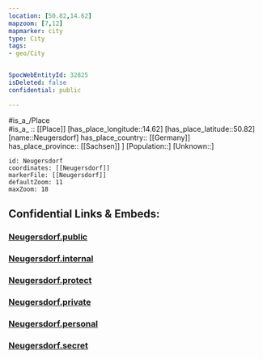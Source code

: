 ```yaml
---
location: [50.82,14.62] 
mapzoom: [7,12] 
mapmarker: city 
type: City
tags:
- geo/City


SpocWebEntityId: 32825
isDeleted: false
confidential: public

---
```

#is_a_/Place  
#is_a_ :: [[Place]] 
[has_place_longitude::14.62] 
[has_place_latitude::50.82] 
[name::Neugersdorf] 
has_place_country:: [[Germany]]  
has_place_province:: [[Sachsen]] ] 
[Population::] 
[Unknown::] 


```leaflet
id: Neugersdorf
coordinates: [[Neugersdorf]] 
markerFile: [[Neugersdorf]] 
defaultZoom: 11 
maxZoom: 18
```


## Confidential Links & Embeds: 

### [Neugersdorf.public](/_public/\Earth\Continent\Europe\Europe~Central\Germany\Germany~East\Sachsen\counties~Sachsen\Görlitz\cities~GörlitzNeugersdorf.public.md) 

### [Neugersdorf.internal](/_internal/\Earth\Continent\Europe\Europe~Central\Germany\Germany~East\Sachsen\counties~Sachsen\Görlitz\cities~GörlitzNeugersdorf.internal.md) 

### [Neugersdorf.protect](/_protect/\Earth\Continent\Europe\Europe~Central\Germany\Germany~East\Sachsen\counties~Sachsen\Görlitz\cities~GörlitzNeugersdorf.protect.md) 

### [Neugersdorf.private](/_private/\Earth\Continent\Europe\Europe~Central\Germany\Germany~East\Sachsen\counties~Sachsen\Görlitz\cities~GörlitzNeugersdorf.private.md) 

### [Neugersdorf.personal](/_personal/\Earth\Continent\Europe\Europe~Central\Germany\Germany~East\Sachsen\counties~Sachsen\Görlitz\cities~GörlitzNeugersdorf.personal.md) 

### [Neugersdorf.secret](/_secret/\Earth\Continent\Europe\Europe~Central\Germany\Germany~East\Sachsen\counties~Sachsen\Görlitz\cities~GörlitzNeugersdorf.secret.md)

